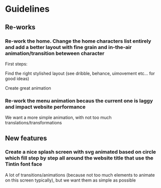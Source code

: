 # Guidelines

## Re-works

### Re-work the home. Change the home characters list entirely and add a better layout with fine grain and in-the-air animation/transition beteween character

First steps:

Find the right stylished layout (see dribble, behance, uimovement etc... for good ideas)

Create great animation

### Re-work the menu animation becaus the current one is laggy and impact website performance

We want a more simple animation, with not too much translations/transformations

## New features

### Create a nice splash screen with svg animated based on circle which fill step by step all around the website title that use the Tintin font face

A lot of transitions/animations (because not too much elements to animate on this screen typically), but we want them as simple as possible
